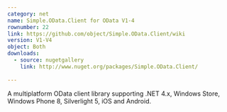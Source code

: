 ```yaml
---
category: net
name: Simple.OData.Client for OData V1-4
rownumber: 22
link: https://github.com/object/Simple.OData.Client/wiki
version: V1-V4
object: Both
downloads:
  - source: nugetgallery
    link: http://www.nuget.org/packages/Simple.OData.Client/
    
---
```

A multiplatform OData client library supporting .NET 4.x, Windows Store, Windows Phone 8, Silverlight 5, iOS and Android.
